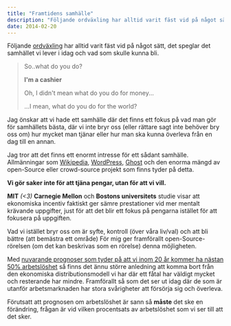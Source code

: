 ```yaml
---
title: "Framtidens samhälle"
description: "Följande ordväxling har alltid varit fäst vid på något sätt, det speglar det samhället vi lever i idag och vad som skulle kunna bli."
date: 2014-02-20
---
```


Följande [ordväxling](http://wildabundantlife.com/2012/07/no-i-mean-what-do-you-do-for-the-world/) har alltid varit fäst vid på något sätt, det speglar det samhället vi lever i idag och vad som skulle kunna bli.

> So..what do you do?
>
> **I'm a cashier**
>
> Oh, I didn't mean what do you do for money...
>
> ...I mean, what do you do for the world?

Jag önskar att vi hade ett samhälle där det finns ett fokus på vad man gör för samhällets bästa, där vi inte bryr oss (eller rättare sagt inte behöver bry oss om) hur mycket man tjänar eller hur man ska kunna överleva från en dag till en annan.

Jag tror att det finns ett enormt intresse för ett sådant samhälle. Allmänningar som [Wikipedia](https://wikipedia.org), [WordPress](https://wordpress.org), [Ghost](https://ghost.org) och den enorma mängd av open-Source eller crowd-source projekt som finns tyder på detta.

**Vi gör saker inte för att tjäna pengar, utan för att vi vill.**

**MIT** _(<3)_ **Carnegie Mellon** och **Bostons universitets** studie visar att ekonomiska incentiv faktiskt ger sämre prestationer vid mer mentalt krävande uppgifter, just för att det blir ett fokus på pengarna istället för att fokusera på uppgiften.

Vad vi istället bryr oss om är syfte, kontroll (över våra liv/val) och att bli bättre (att bemästra ett område) För mig ger framförallt open-Source-rörelsen (om det kan beskrivas som en rörelse) denna möjligheten.

Med [nuvarande prognoser som tyder på att vi inom 20 år kommer ha nästan 50% arbetslöshet](http://www.expressen.se/nyheter/dokument/robotarna-har-snart-tagit-over-ditt-jobb) så finns det ännu större anledning att komma bort från den ekonomiska distributionsmodell vi har där ett fåtal har väldigt mycket och resterande har mindre. Framförallt så som det ser ut idag där de som är utanför arbetsmarknaden har stora svårigheter att försörja sig och överleva.

Förutsatt att prognosen om arbetslöshet är sann så **måste** det ske en förändring, frågan är vid vilken procentsats av arbetslöshet som vi ser till att det sker.
